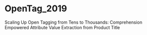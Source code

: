 # OpenTag_2019
Scaling Up Open Tagging from Tens to Thousands: Comprehension Empowered Attribute Value Extraction from Product Title
